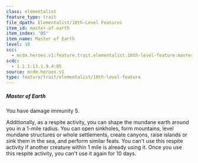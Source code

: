 ```yaml
---
class: elementalist
feature_type: trait
file_dpath: Elementalist/10th-Level Features
item_id: master-of-earth
item_index: '05'
item_name: Master of Earth
level: 10
scc:
  - mcdm.heroes.v1:feature.trait.elementalist.10th-level-feature:master-of-earth
scdc:
  - 1.1.1:13.1.9.4:05
source: mcdm.heroes.v1
type: feature/trait/elementalist/10th-level-feature
---
```


##### Master of Earth

You have damage immunity 5.

Additionally, as a respite activity, you can shape the mundane earth around you in a 1-mile radius. You can open sinkholes, form mountains, level mundane structures or whole settlements, create canyons, raise islands or sink them in the sea, and perform similar feats. You can't use this respite activity if another creature within 1 mile is already using it. Once you use this respite activity, you can't use it again for 10 days.
